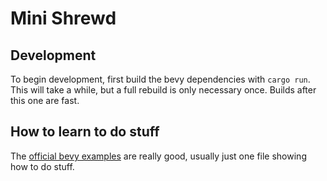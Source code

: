# Mini Shrewd

## Development

To begin development, first build the bevy dependencies with `cargo run`. This will take a while, but a full rebuild is only necessary once. Builds after this one are fast.

## How to learn to do stuff

The [official bevy examples](https://github.com/bevyengine/bevy/tree/latest/examples) are really good, usually just one file showing how to do stuff.
